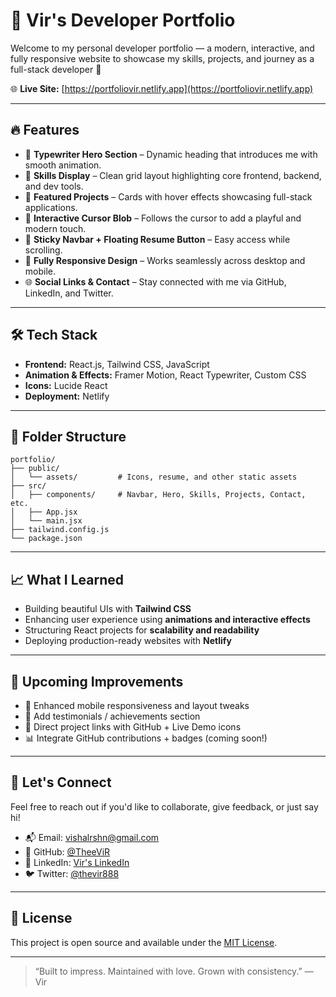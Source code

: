 # 💼 Vir's Developer Portfolio

Welcome to my personal developer portfolio — a modern, interactive, and fully responsive website to showcase my skills, projects, and journey as a full-stack developer 🚀

🌐 **Live Site:** [https://portfoliovir.netlify.app](https://portfoliovir.netlify.app)

---


## 🔥 Features

- 🎯 **Typewriter Hero Section** – Dynamic heading that introduces me with smooth animation.
- 🧠 **Skills Display** – Clean grid layout highlighting core frontend, backend, and dev tools.
- 🧪 **Featured Projects** – Cards with hover effects showcasing full-stack applications.
- 👀 **Interactive Cursor Blob** – Follows the cursor to add a playful and modern touch.
- 📌 **Sticky Navbar + Floating Resume Button** – Easy access while scrolling.
- 🎨 **Fully Responsive Design** – Works seamlessly across desktop and mobile.
- 🌐 **Social Links & Contact** – Stay connected with me via GitHub, LinkedIn, and Twitter.

---

## 🛠️ Tech Stack

- **Frontend:** React.js, Tailwind CSS, JavaScript
- **Animation & Effects:** Framer Motion, React Typewriter, Custom CSS
- **Icons:** Lucide React
- **Deployment:** Netlify

---

## 📂 Folder Structure

```
portfolio/
├── public/
│   └── assets/         # Icons, resume, and other static assets
├── src/
│   ├── components/     # Navbar, Hero, Skills, Projects, Contact, etc.
│   ├── App.jsx
│   └── main.jsx
├── tailwind.config.js
└── package.json
```

---

## 📈 What I Learned

- Building beautiful UIs with **Tailwind CSS**
- Enhancing user experience using **animations and interactive effects**
- Structuring React projects for **scalability and readability**
- Deploying production-ready websites with **Netlify**

---

## 📝 Upcoming Improvements

- 📱 Enhanced mobile responsiveness and layout tweaks
- 🧠 Add testimonials / achievements section
- 🔗 Direct project links with GitHub + Live Demo icons
- 📊 Integrate GitHub contributions + badges (coming soon!)

---

## 👋 Let's Connect

Feel free to reach out if you'd like to collaborate, give feedback, or just say hi!

- 📬 Email: [vishalrshn@gmail.com](mailto:vishalrshn@gmail.com)
- 🐙 GitHub: [@TheeViR](https://github.com/TheeViR/)
- 💼 LinkedIn: [Vir's LinkedIn](https://www.linkedin.com/in/vishal-roshan/)
- 🐦 Twitter: [@thevir888](https://twitter.com/thevir888)

---

## 📄 License

This project is open source and available under the [MIT License](LICENSE).

---

> “Built to impress. Maintained with love. Grown with consistency.” — Vir
